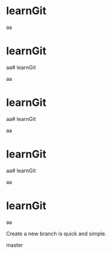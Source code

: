 # learnGit



aa


# learnGit



aa# learnGit



aa


# learnGit



aa# learnGit



aa


# learnGit



aa# learnGit



aa


# learnGit



aa

Create a new branch is quick  and simple.



master